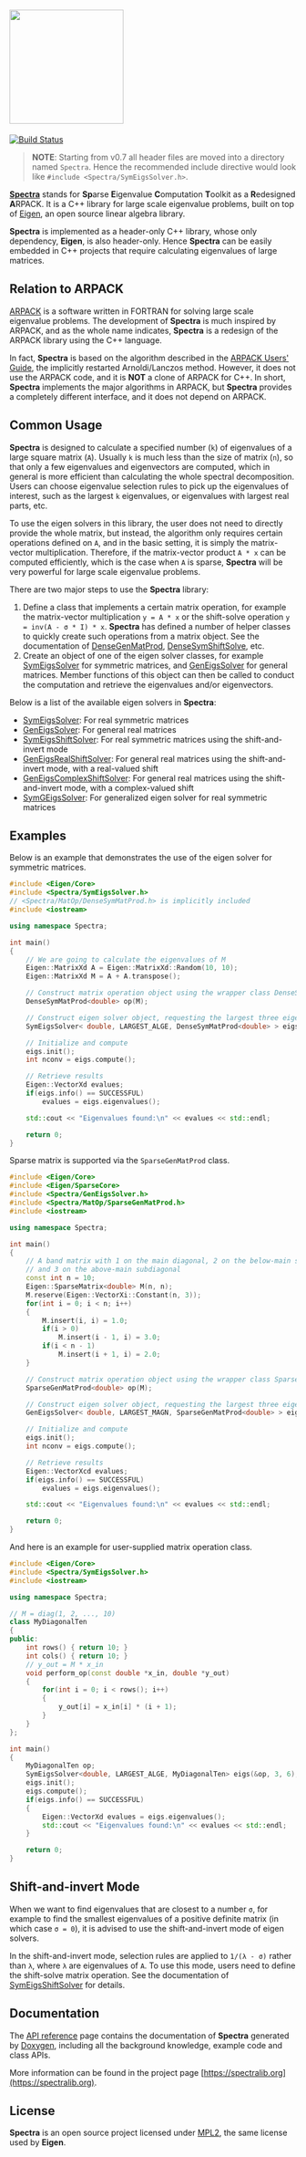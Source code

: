 # <a href="https://spectralib.org"><img src="https://spectralib.org/img/logo.png" width="200px" /></a>

[![Build Status](https://travis-ci.org/yixuan/spectra.svg?branch=master)](https://travis-ci.org/yixuan/spectra)

> **NOTE**: Starting from v0.7 all header files are moved into a directory
> named `Spectra`. Hence the recommended include directive would look like
> `#include <Spectra/SymEigsSolver.h>`.

[**Spectra**](https://spectralib.org) stands for **Sp**arse **E**igenvalue **C**omputation **T**oolkit
as a **R**edesigned **A**RPACK. It is a C++ library for large scale eigenvalue
problems, built on top of [Eigen](http://eigen.tuxfamily.org),
an open source linear algebra library.

**Spectra** is implemented as a header-only C++ library, whose only dependency,
**Eigen**, is also header-only. Hence **Spectra** can be easily embedded in
C++ projects that require calculating eigenvalues of large matrices.

## Relation to ARPACK

[ARPACK](http://www.caam.rice.edu/software/ARPACK/) is a software written in
FORTRAN for solving large scale eigenvalue problems. The development of
**Spectra** is much inspired by ARPACK, and as the whole name indicates,
**Spectra** is a redesign of the ARPACK library using the C++ language.

In fact, **Spectra** is based on the algorithm described in the
[ARPACK Users' Guide](http://www.caam.rice.edu/software/ARPACK/UG/ug.html),
the implicitly restarted Arnoldi/Lanczos method. However,
it does not use the ARPACK code, and it is **NOT** a clone of ARPACK for C++.
In short, **Spectra** implements the major algorithms in ARPACK,
but **Spectra** provides a completely different interface, and it does not
depend on ARPACK.

## Common Usage

**Spectra** is designed to calculate a specified number (`k`) of eigenvalues
of a large square matrix (`A`). Usually `k` is much less than the size of matrix
(`n`), so that only a few eigenvalues and eigenvectors are computed, which
in general is more efficient than calculating the whole spectral decomposition.
Users can choose eigenvalue selection rules to pick up the eigenvalues of interest,
such as the largest `k` eigenvalues, or eigenvalues with largest real parts,
etc.

To use the eigen solvers in this library, the user does not need to directly
provide the whole matrix, but instead, the algorithm only requires certain operations
defined on `A`, and in the basic setting, it is simply the matrix-vector
multiplication. Therefore, if the matrix-vector product `A * x` can be computed
efficiently, which is the case when `A` is sparse, **Spectra**
will be very powerful for large scale eigenvalue problems.

There are two major steps to use the **Spectra** library:

1. Define a class that implements a certain matrix operation, for example the
matrix-vector multiplication `y = A * x` or the shift-solve operation
`y = inv(A - σ * I) * x`. **Spectra** has defined a number of
helper classes to quickly create such operations from a matrix object.
See the documentation of
[DenseGenMatProd](https://spectralib.org/doc/classSpectra_1_1DenseGenMatProd.html),
[DenseSymShiftSolve](https://spectralib.org/doc/classSpectra_1_1DenseSymShiftSolve.html), etc.
2. Create an object of one of the eigen solver classes, for example
[SymEigsSolver](https://spectralib.org/doc/classSpectra_1_1SymEigsSolver.html)
for symmetric matrices, and
[GenEigsSolver](https://spectralib.org/doc/classSpectra_1_1GenEigsSolver.html)
for general matrices. Member functions
of this object can then be called to conduct the computation and retrieve the
eigenvalues and/or eigenvectors.

Below is a list of the available eigen solvers in **Spectra**:
- [SymEigsSolver](https://spectralib.org/doc/classSpectra_1_1SymEigsSolver.html):
For real symmetric matrices
- [GenEigsSolver](https://spectralib.org/doc/classSpectra_1_1GenEigsSolver.html):
For general real matrices
- [SymEigsShiftSolver](https://spectralib.org/doc/classSpectra_1_1SymEigsShiftSolver.html):
For real symmetric matrices using the shift-and-invert mode
- [GenEigsRealShiftSolver](https://spectralib.org/doc/classSpectra_1_1GenEigsRealShiftSolver.html):
For general real matrices using the shift-and-invert mode,
with a real-valued shift
- [GenEigsComplexShiftSolver](https://spectralib.org/doc/classSpectra_1_1GenEigsComplexShiftSolver.html):
For general real matrices using the shift-and-invert mode,
with a complex-valued shift
- [SymGEigsSolver](https://spectralib.org/doc/classSpectra_1_1SymGEigsSolver.html):
For generalized eigen solver for real symmetric matrices

## Examples

Below is an example that demonstrates the use of the eigen solver for symmetric
matrices.

```cpp
#include <Eigen/Core>
#include <Spectra/SymEigsSolver.h>
// <Spectra/MatOp/DenseSymMatProd.h> is implicitly included
#include <iostream>

using namespace Spectra;

int main()
{
    // We are going to calculate the eigenvalues of M
    Eigen::MatrixXd A = Eigen::MatrixXd::Random(10, 10);
    Eigen::MatrixXd M = A + A.transpose();

    // Construct matrix operation object using the wrapper class DenseSymMatProd
    DenseSymMatProd<double> op(M);

    // Construct eigen solver object, requesting the largest three eigenvalues
    SymEigsSolver< double, LARGEST_ALGE, DenseSymMatProd<double> > eigs(&op, 3, 6);

    // Initialize and compute
    eigs.init();
    int nconv = eigs.compute();

    // Retrieve results
    Eigen::VectorXd evalues;
    if(eigs.info() == SUCCESSFUL)
        evalues = eigs.eigenvalues();

    std::cout << "Eigenvalues found:\n" << evalues << std::endl;

    return 0;
}
```

Sparse matrix is supported via the `SparseGenMatProd` class.

```cpp
#include <Eigen/Core>
#include <Eigen/SparseCore>
#include <Spectra/GenEigsSolver.h>
#include <Spectra/MatOp/SparseGenMatProd.h>
#include <iostream>

using namespace Spectra;

int main()
{
    // A band matrix with 1 on the main diagonal, 2 on the below-main subdiagonal,
    // and 3 on the above-main subdiagonal
    const int n = 10;
    Eigen::SparseMatrix<double> M(n, n);
    M.reserve(Eigen::VectorXi::Constant(n, 3));
    for(int i = 0; i < n; i++)
    {
        M.insert(i, i) = 1.0;
        if(i > 0)
            M.insert(i - 1, i) = 3.0;
        if(i < n - 1)
            M.insert(i + 1, i) = 2.0;
    }

    // Construct matrix operation object using the wrapper class SparseGenMatProd
    SparseGenMatProd<double> op(M);

    // Construct eigen solver object, requesting the largest three eigenvalues
    GenEigsSolver< double, LARGEST_MAGN, SparseGenMatProd<double> > eigs(&op, 3, 6);

    // Initialize and compute
    eigs.init();
    int nconv = eigs.compute();

    // Retrieve results
    Eigen::VectorXcd evalues;
    if(eigs.info() == SUCCESSFUL)
        evalues = eigs.eigenvalues();

    std::cout << "Eigenvalues found:\n" << evalues << std::endl;

    return 0;
}
```

And here is an example for user-supplied matrix operation class.

```cpp
#include <Eigen/Core>
#include <Spectra/SymEigsSolver.h>
#include <iostream>

using namespace Spectra;

// M = diag(1, 2, ..., 10)
class MyDiagonalTen
{
public:
    int rows() { return 10; }
    int cols() { return 10; }
    // y_out = M * x_in
    void perform_op(const double *x_in, double *y_out)
    {
        for(int i = 0; i < rows(); i++)
        {
            y_out[i] = x_in[i] * (i + 1);
        }
    }
};

int main()
{
    MyDiagonalTen op;
    SymEigsSolver<double, LARGEST_ALGE, MyDiagonalTen> eigs(&op, 3, 6);
    eigs.init();
    eigs.compute();
    if(eigs.info() == SUCCESSFUL)
    {
        Eigen::VectorXd evalues = eigs.eigenvalues();
        std::cout << "Eigenvalues found:\n" << evalues << std::endl;
    }

    return 0;
}
```

## Shift-and-invert Mode

When we want to find eigenvalues that are closest to a number `σ`,
for example to find the smallest eigenvalues of a positive definite matrix
(in which case `σ = 0`), it is advised to use the shift-and-invert mode
of eigen solvers.

In the shift-and-invert mode, selection rules are applied to `1/(λ - σ)`
rather than `λ`, where `λ` are eigenvalues of `A`.
To use this mode, users need to define the shift-solve matrix operation. See
the documentation of
[SymEigsShiftSolver](https://spectralib.org/doc/classSpectra_1_1SymEigsShiftSolver.html)
for details.

## Documentation

The [API reference](https://spectralib.org/doc/) page contains the documentation
of **Spectra** generated by [Doxygen](http://www.doxygen.org/),
including all the background knowledge, example code and class APIs.

More information can be found in the project page [https://spectralib.org](https://spectralib.org).

## License

**Spectra** is an open source project licensed under
[MPL2](https://www.mozilla.org/MPL/2.0/), the same license used by **Eigen**.
